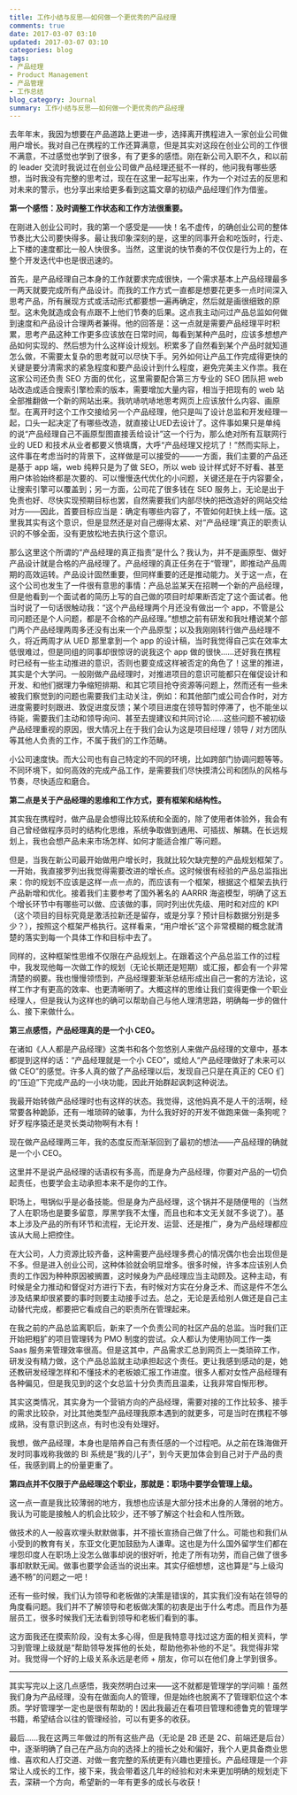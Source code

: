 ```yaml
---
title: 工作小结与反思——如何做一个更优秀的产品经理
comments: true
date: 2017-03-07 03:10
updated: 2017-03-07 03:10
categories: blog
tags:
- 产品经理
- Product Management
- 产品管理
- 工作总结
blog_category: Journal
summary: 工作小结与反思——如何做一个更优秀的产品经理
---
```


去年年末，我因为想要在产品道路上更进一步，选择离开携程进入一家创业公司做用户增长。我对自己在携程的工作还算满意，但是其实对这段在创业公司的工作很不满意，不过感觉也学到了很多，有了更多的感悟。刚在新公司入职不久，和以前的 leader 交流时我说过在创业公司做产品经理还挺不一样的，他问我有哪些感想，当时我没有完整的思考过，现在在这里一起写出来，作为一个对过去的反思和对未来的警示，也分享出来给更多看到这篇文章的初级产品经理们作为借鉴。

**第一个感悟：及时调整工作状态和工作方法很重要。**

在刚进入创业公司时，我的第一个感受是——快！名不虚传，的确创业公司的整体节奏比大公司要快得多。最让我印象深刻的是，这里的同事开会和吃饭时，行走、上下楼的速度都比一般人快很多。当然，这里说的快节奏的不仅仅是行为上的，在整个开发迭代中也是很迅速的。

首先，是产品经理自己本身的工作就要求完成很快，一个需求基本上产品经理最多一两天就要完成所有产品设计。而我的工作方式一直都是想要花更多一点时间深入思考产品，所有展现方式或活动形式都要想一遍再确定，然后就是画很细致的原型。这未免就造成会有点跟不上他们节奏的后果。这点我主动问过产品总监如何做到速度和产品设计合理两者兼得。他的回答是：这一点就是需要产品经理平时积累，思考产品这种工作更多应该放在日常时间，每看到某种产品时，应该多想想产品如何实现的、然后想为什么这样设计规划。积累多了自然看到某个产品时就知道怎么做，不需要太复杂的思考就可以尽快下手。另外如何让产品工作完成得更快的关键是要分清需求的紧急程度和要产品设计到什么程度，避免完美主义作祟。我在这家公司还负责 SEO 方面的优化，这里需要配合第三方专业的 SEO 团队把 web 站改造成适合搜索引擎检索的版本，需要增加大量内容，相当于把现有的 web 站全部推翻做一个新的网站出来。我吭哧吭哧地思考网页上应该放什么内容、画原型。在离开时这个工作交接给另一个产品经理，他只是叫了设计总监和开发经理一起，口头一起决定了有哪些改造，就直接让UED去设计了。这件事如果只是单纯的说“产品经理自己不画原型图直接丢给设计”这一个行为，那么绝对所有互联网行业的 UED 和技术从业者都要义愤填膺，大呼“产品经理又挖坑了！”然而实际上，这件事在考虑当时的背景下，这样做是可以接受的——一方面，我们主要的产品还是基于 app 端，web 纯粹只是为了做 SEO，所以 web 设计样式好不好看、甚至用户体验始终都是次要的、可以慢慢迭代优化的小问题，关键还是在于内容要全，让搜索引擎可以覆盖到；另一方面，公司花了很多钱在 SEO 服务上，无论是出于免责也好、尽快实现预期目标也罢，自然需要我们内部尽快的把改造好的网站交给对方——因此，首要目标应当是：确定有哪些内容了，不管如何赶快上线一版。这里我其实有这个意识，但是显然还是对自己绷得太紧、对“产品经理”真正的职责认识的不够全面，没有更放松地去执行这个意识。

那么这里这个所谓的“产品经理的真正指责”是什么？我认为，并不是画原型、做好产品设计就是合格的产品经理了。产品经理的真正任务在于“管理”，即推动产品周期的高效运转。产品设计固然重要，但同样重要的还是推动能力。关于这一点，在这个公司也发生了一件很有意思的事情：产品总监某天在招聘一个新的产品经理，但是他看到一个面试者的简历上写的自己做的项目时却果断否定了这个面试者。他当时说了一句话很触动我：“这个产品经理两个月还没有做出一个 app，不管是公司问题还是个人问题，都是不合格的产品经理。”想想之前有研发和我吐槽说某个部门两个产品经理两周多还没有出来一个产品原型；以及我刚刚转行做产品经理不久，将近两周才从 UED 那里拿到一个 app 的设计稿，当时我觉得自己实在效率太低很难过，但是同组的同事却很惊讶的说我这个 app 做的很快……还好我在携程时已经有一些主动推进的意识，否则也要变成这样被否定的角色了！这里的推进，其实是个大学问。一般刚做产品经理时，对推进项目的意识可能都只在催促设计和开发、和他们据理力争缩短排期、和其它项目抢夺资源等问题上，然而还有一些未被我们察觉到的问题也需要我们主动关注，例如：和其他部门或公司合作时，对方进度需要时刻跟进、敦促进度反馈；某个项目进度在领导暂时停滞了，也不能坐以待毙，需要我们主动和领导询问、甚至去提建议和共同讨论……这些问题不被初级产品经理重视的原因，很大情况上在于我们会认为这是项目经理 / 领导 / 对方团队等其他人负责的工作，不属于我们的工作范畴。

小公司速度快。而大公司也有自己特定的不同的环境，比如跨部门协调问题等等。不同环境下，如何高效的完成产品工作，是需要我们尽快摸清公司和团队的风格与节奏，尽快适应和磨合。

**第二点是关于产品经理的思维和工作方式，要有框架和结构性。**

其实我在携程时，做产品是会想得比较系统和全面的，除了使用者体验外，我会有自己曾经做程序员时的结构化思维，系统争取做到通用、可插拔、解耦。在长远规划上，我也会想产品未来市场怎样、如何才能适合推广等问题。

但是，当我在新公司最开始做用户增长时，我就比较欠缺完整的产品规划框架了。一开始，我直接罗列出我觉得需要改进的增长点。这时候很有经验的产品总监指出来：你的规划不应该是这样一点一点的，而应该有一个框架，根据这个框架去执行产品新增和优化。接着我们主要参考了国外著名的 AARRR 海盗模型，明确了这五个增长环节中有哪些可以做、应该做的事，同时列出优先级、用时和对应的 KPI（这个项目的目标究竟是激活拉新还是留存，或是分享？预计目标数据分别是多少？），按照这个框架严格执行。这样看来，“用户增长”这个非常模糊的概念就清楚的落实到每一个具体工作和目标中去了。

同样的，这种框架性思维不仅限在产品规划上。在跟着这个产品总监工作的过程中，我发现他每一次做工作的规划（无论长期还是短期）或汇报，都会有一个非常清楚的纲要。我也慢慢领悟到，产品经理要渐渐总结形成出自己一套的方法论，这样工作才有更高的效率、也更清晰明了。大概这样的思维让我们变得更像一个职业经理人，但是我认为这样也的确可以帮助自己与他人理清思路，明确每一步的做什么、接下来做什么。

**第三点感悟，产品经理真的是一个小 CEO。**

在诸如《人人都是产品经理》这类书和各个忽悠别人来做产品经理的文章中，基本都提到这样的话：“产品经理就是一个小 CEO”，或给人“产品经理做好了未来可以做 CEO”的感觉。许多人真的做了产品经理以后，发现自己只是在真正的 CEO 们的“压迫”下完成产品的一小块功能，因此开始群起讽刺这种说法。

我最开始转做产品经理时也有这样的状态。我觉得，这他妈真不是人干的活啊，经常要各种跪舔，还有一堆琐碎的破事，为什么我好好的开发不做跑来做一条狗呢？好歹程序猿还是灵长类动物啊有木有！

现在做产品经理两三年，我的态度反而渐渐回到了最初的想法——产品经理的确就是一个小 CEO。

这里并不是说产品经理的话语权有多高，而是身为产品经理，你要对产品的一切负起责任，也要学会主动承担本来不是你的工作。

职场上，甩锅似乎是必备技能。但是身为产品经理，这个锅并不是随便甩的（当然了人在职场也是要多留意，厚黑学我不太懂，而且也和本文无关就不多说了）。基本上涉及产品的所有环节和流程，无论开发、运营、还是推广，身为产品经理都应该从大局上把控住。

在大公司，人力资源比较齐备，这种需要产品经理多费心的情况偶尔也会出现但是不多。但是进入创业公司，这种体验就会明显增多。很多时候，许多本应该别人负责的工作因为种种原因被搁置，这时候身为产品经理应当主动顾及。这种主动，有时候是全力推动和督促对方进行下去，有时候对方实在分身乏术、而这是件不怎么涉及结果却很紧要的事时则要主动接手过去。总之，无论是丢给别人做还是自己主动替代完成，都要把它看成自己的职责所在管理起来。

在我之前的产品总监离职后，新来了一个负责公司的社区产品的总监。当时我们正开始把粗犷的项目管理转为 PMO 制度的尝试。众人都认为使用协同工作一类 Saas 服务来管理效率很高。但是这其中，产品需求汇总到网页上一类琐碎工作，研发没有精力做，这个产品总监就主动承担起这个责任。更让我感到感动的是，她还教研发经理怎样和不懂技术的老板娘汇报工作进度。很多人都对女性产品经理有各种偏见，但是我见到的这个女总监十分负责而且温柔，让我非常自惭形秽。

其实这类情况，其实身为一个营销方向的产品经理，需要对接的工作比较多、接手的需求比较杂，对比其他类型产品经理我原本遇到的就更多，可是当时在携程不够成熟，没有意识到这点，有时也没有处理好。

我想，做产品经理，本身也是陪养自己有责任感的一个过程吧。从之前在珠海做开发时同事戏称我做的 BI 系统是“我的儿子”，到今天更加体会到自己对于产品的责任，我感到肩上的份量更重了。

**第四点并不仅限于产品经理这个职业，那就是：职场中要学会管理上级。**

这一点一直是我比较薄弱的地方，我想也应该是大部分技术出身的人薄弱的地方。我认为可能是接触人的机会比较少，还不够了解这个社会和人性所致。

做技术的人一般喜欢埋头默默做事，并不擅长宣扬自己做了什么。可能也和我们从小受到的教育有关，东亚文化更加鼓励为人谦卑。这也是为什么国外留学生们都在埋怨印度人在职场上没怎么做事却说的很好听，抢走了所有功劳，而自己做了很多事却默默无闻。做事也要学会适当的说出来。其实仔细想想，这也算是“与上级沟通不畅”的问题之一吧！

还有一些时候，我们认为领导和老板做的决策是错误的，其实我们没有站在领导的角度看问题。我们并不了解领导和老板做决策的初衷是出于什么考虑。而且作为基层员工，很多时候我们无法看到领导和老板们看到的事。

这方面我还在摸索阶段，没有太多心得，但是我特意寻找过这方面的相关资料，学习到管理上级就是“帮助领导发挥他的长处，帮助他弥补他的不足”。我觉得非常对。我觉得一个好的上级关系永远是老师 + 朋友，你可以在他们身上学到很多。

------

其实写完以上这几点感悟，我突然明白过来——这不就都是管理学的学问嘛！虽然我们身为产品经理，没有在做面向人的管理，但是始终也脱离不了管理职位这个本质。学好管理学一定也是很有帮助的！因此我最近在看项目管理和德鲁克的管理学书籍，希望结合以往的管理经验，可以有更多的收获。

最后……我在这两三年做过的所有这些产品（无论是 2B 还是 2C、前端还是后台）中，逐渐明确了自己在产品方向的选择上的擅长之处和偏好，我个人更具备商业思维、喜欢和人打交道、对做一套完整的系统更有兴趣也更擅长。产品经理是一个非常让人成长的工作，接下来，我会带着这几年的经验和对未来更加明确的规划走下去，深耕一个方向，希望新的一年有更多的成长与收获！